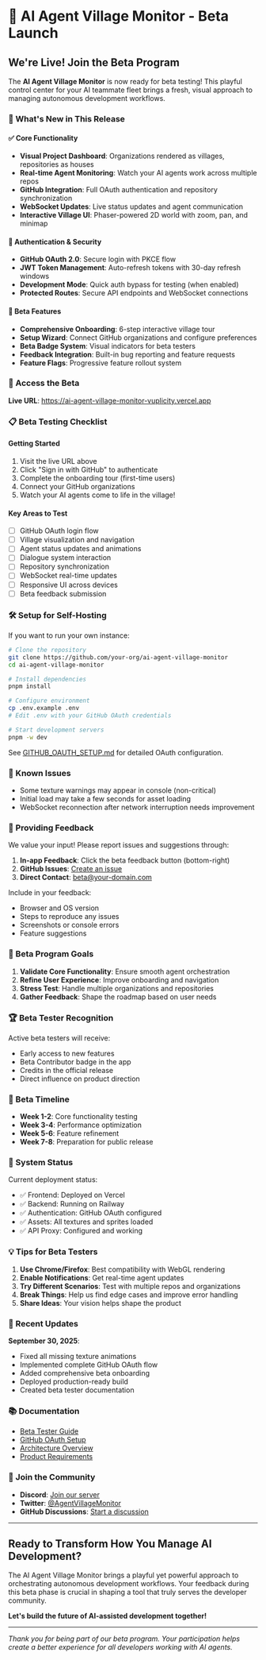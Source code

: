 # 🚀 AI Agent Village Monitor - Beta Launch

## We're Live! Join the Beta Program

The **AI Agent Village Monitor** is now ready for beta testing! This playful control center for your AI teammate fleet brings a fresh, visual approach to managing autonomous development workflows.

### 🌟 What's New in This Release

#### ✅ Core Functionality
- **Visual Project Dashboard**: Organizations rendered as villages, repositories as houses
- **Real-time Agent Monitoring**: Watch your AI agents work across multiple repos
- **GitHub Integration**: Full OAuth authentication and repository synchronization
- **WebSocket Updates**: Live status updates and agent communication
- **Interactive Village UI**: Phaser-powered 2D world with zoom, pan, and minimap

#### 🔐 Authentication & Security
- **GitHub OAuth 2.0**: Secure login with PKCE flow
- **JWT Token Management**: Auto-refresh tokens with 30-day refresh windows
- **Development Mode**: Quick auth bypass for testing (when enabled)
- **Protected Routes**: Secure API endpoints and WebSocket connections

#### 🎨 Beta Features
- **Comprehensive Onboarding**: 6-step interactive village tour
- **Setup Wizard**: Connect GitHub organizations and configure preferences
- **Beta Badge System**: Visual indicators for beta testers
- **Feedback Integration**: Built-in bug reporting and feature requests
- **Feature Flags**: Progressive feature rollout system

### 🔗 Access the Beta

**Live URL**: https://ai-agent-village-monitor-vuplicity.vercel.app

### 📋 Beta Testing Checklist

#### Getting Started
1. Visit the live URL above
2. Click "Sign in with GitHub" to authenticate
3. Complete the onboarding tour (first-time users)
4. Connect your GitHub organizations
5. Watch your AI agents come to life in the village!

#### Key Areas to Test
- [ ] GitHub OAuth login flow
- [ ] Village visualization and navigation
- [ ] Agent status updates and animations
- [ ] Dialogue system interaction
- [ ] Repository synchronization
- [ ] WebSocket real-time updates
- [ ] Responsive UI across devices
- [ ] Beta feedback submission

### 🛠️ Setup for Self-Hosting

If you want to run your own instance:

```bash
# Clone the repository
git clone https://github.com/your-org/ai-agent-village-monitor
cd ai-agent-village-monitor

# Install dependencies
pnpm install

# Configure environment
cp .env.example .env
# Edit .env with your GitHub OAuth credentials

# Start development servers
pnpm -w dev
```

See [GITHUB_OAUTH_SETUP.md](docs/GITHUB_OAUTH_SETUP.md) for detailed OAuth configuration.

### 🐛 Known Issues

- Some texture warnings may appear in console (non-critical)
- Initial load may take a few seconds for asset loading
- WebSocket reconnection after network interruption needs improvement

### 📝 Providing Feedback

We value your input! Please report issues and suggestions through:

1. **In-app Feedback**: Click the beta feedback button (bottom-right)
2. **GitHub Issues**: [Create an issue](https://github.com/your-org/ai-agent-village-monitor/issues)
3. **Direct Contact**: beta@your-domain.com

Include in your feedback:
- Browser and OS version
- Steps to reproduce any issues
- Screenshots or console errors
- Feature suggestions

### 🎯 Beta Program Goals

1. **Validate Core Functionality**: Ensure smooth agent orchestration
2. **Refine User Experience**: Improve onboarding and navigation
3. **Stress Test**: Handle multiple organizations and repositories
4. **Gather Feedback**: Shape the roadmap based on user needs

### 🏆 Beta Tester Recognition

Active beta testers will receive:
- Early access to new features
- Beta Contributor badge in the app
- Credits in the official release
- Direct influence on product direction

### 📅 Beta Timeline

- **Week 1-2**: Core functionality testing
- **Week 3-4**: Performance optimization
- **Week 5-6**: Feature refinement
- **Week 7-8**: Preparation for public release

### 🚦 System Status

Current deployment status:
- ✅ Frontend: Deployed on Vercel
- ✅ Backend: Running on Railway
- ✅ Authentication: GitHub OAuth configured
- ✅ Assets: All textures and sprites loaded
- ✅ API Proxy: Configured and working

### 💡 Tips for Beta Testers

1. **Use Chrome/Firefox**: Best compatibility with WebGL rendering
2. **Enable Notifications**: Get real-time agent updates
3. **Try Different Scenarios**: Test with multiple repos and organizations
4. **Break Things**: Help us find edge cases and improve error handling
5. **Share Ideas**: Your vision helps shape the product

### 🔄 Recent Updates

**September 30, 2025**:
- Fixed all missing texture animations
- Implemented complete GitHub OAuth flow
- Added comprehensive beta onboarding
- Deployed production-ready build
- Created beta tester documentation

### 📚 Documentation

- [Beta Tester Guide](docs/BETA_TESTERS.md)
- [GitHub OAuth Setup](docs/GITHUB_OAUTH_SETUP.md)
- [Architecture Overview](docs/ARCHITECTURE.md)
- [Product Requirements](docs/PRD.md)

### 🤝 Join the Community

- **Discord**: [Join our server](https://discord.gg/your-invite)
- **Twitter**: [@AgentVillageMonitor](https://twitter.com/your-handle)
- **GitHub Discussions**: [Start a discussion](https://github.com/your-org/ai-agent-village-monitor/discussions)

---

## Ready to Transform How You Manage AI Development?

The AI Agent Village Monitor brings a playful yet powerful approach to orchestrating autonomous development workflows. Your feedback during this beta phase is crucial in shaping a tool that truly serves the developer community.

**Let's build the future of AI-assisted development together!**

---

*Thank you for being part of our beta program. Your participation helps create a better experience for all developers working with AI agents.*